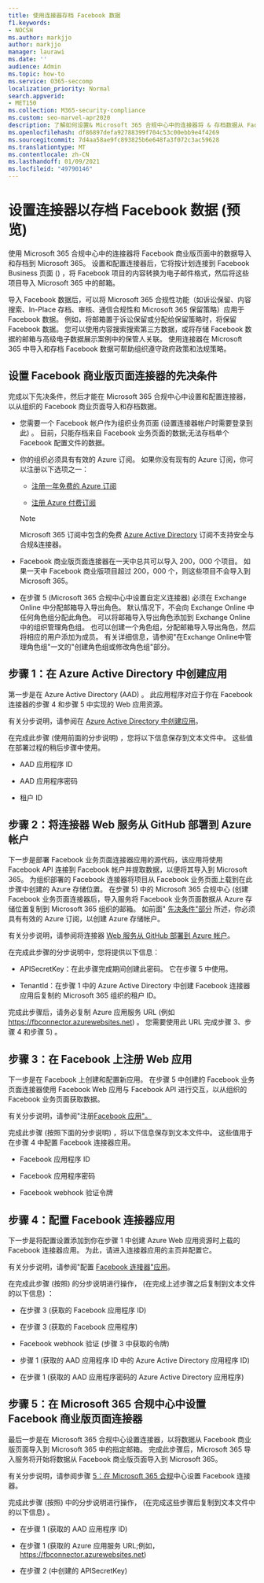 ```yaml
---
title: 使用连接器存档 Facebook 数据
f1.keywords:
- NOCSH
ms.author: markjjo
author: markjjo
manager: laurawi
ms.date: ''
audience: Admin
ms.topic: how-to
ms.service: O365-seccomp
localization_priority: Normal
search.appverid:
- MET150
ms.collection: M365-security-compliance
ms.custom: seo-marvel-apr2020
description: 了解如何设置& Microsoft 365 合规中心中的连接器将 & 存档数据从 Facebook 商业版页面导入到 Microsoft 365。
ms.openlocfilehash: df86897defa92788399f704c53c00ebb9e4f4269
ms.sourcegitcommit: 7d4aa58ae9fc893825b6e648fa3f072c3ac59628
ms.translationtype: MT
ms.contentlocale: zh-CN
ms.lasthandoff: 01/09/2021
ms.locfileid: "49790146"
---
```

# <a name="set-up-a-connector-to-archive-facebook-data-preview"></a>设置连接器以存档 Facebook 数据 (预览) 

使用 Microsoft 365 合规中心中的连接器将 Facebook 商业版页面中的数据导入和存档到 Microsoft 365。 设置和配置连接器后，它将按计划连接到 Facebook Business 页面 () ，将 Facebook 项目的内容转换为电子邮件格式，然后将这些项目导入 Microsoft 365 中的邮箱。

导入 Facebook 数据后，可以将 Microsoft 365 合规性功能（如诉讼保留、内容搜索、In-Place 存档、审核、通信合规性和 Microsoft 365 保留策略）应用于 Facebook 数据。 例如，将邮箱置于诉讼保留或分配给保留策略时，将保留 Facebook 数据。 您可以使用内容搜索搜索第三方数据，或将存储 Facebook 数据的邮箱与高级电子数据展示案例中的保管人关联。 使用连接器在 Microsoft 365 中导入和存档 Facebook 数据可帮助组织遵守政府政策和法规策略。

## <a name="prerequisites-for-setting-up-a-connector-for-facebook-business-pages"></a>设置 Facebook 商业版页面连接器的先决条件

完成以下先决条件，然后才能在 Microsoft 365 合规中心中设置和配置连接器，以从组织的 Facebook 商业页面导入和存档数据。 

- 您需要一个 Facebook 帐户作为组织业务页面 (设置连接器帐户时需要登录到此) 。 目前，只能存档来自 Facebook 业务页面的数据;无法存档单个 Facebook 配置文件的数据。

- 你的组织必须具有有效的 Azure 订阅。 如果你没有现有的 Azure 订阅，你可以注册以下选项之一：

    - [注册一年免费的 Azure 订阅](https://azure.microsoft.com/free)

    - [注册 Azure 付费订阅](https://azure.microsoft.com/pricing/purchase-options/pay-as-you-go/)

    > [!NOTE]
    > Microsoft 365 订阅中包含的免费 [Azure Active Directory](use-your-free-azure-ad-subscription-in-office-365.md) 订阅不支持安全与合规&连接器。

- Facebook 商业版页面连接器在一天中总共可以导入 200，000 个项目。 如果一天中 Facebook 商业版项目超过 200，000 个，则这些项目不会导入到 Microsoft 365。

- 在步骤 5 (Microsoft 365 合规中心中设置自定义连接器) 必须在 Exchange Online 中分配邮箱导入导出角色。 默认情况下，不会向 Exchange Online 中任何角色组分配此角色。 可以将邮箱导入导出角色添加到 Exchange Online 中的组织管理角色组。 也可以创建一个角色组，分配邮箱导入导出角色，然后将相应的用户添加为成员。 有关详细信息，请参阅"在[](https://docs.microsoft.com/Exchange/permissions-exo/role-groups#create-role-groups)Exchange Online[](https://docs.microsoft.com/Exchange/permissions-exo/role-groups#modify-role-groups)中管理角色组"一文的"创建角色组或修改角色组"部分。

## <a name="step-1-create-an-app-in-azure-active-directory"></a>步骤 1：在 Azure Active Directory 中创建应用

第一步是在 Azure Active Directory (AAD) 。 此应用程序对应于你在 Facebook 连接器的步骤 4 和步骤 5 中实现的 Web 应用资源。 

有关分步说明，请参阅在 [Azure Active Directory 中创建应用](deploy-facebook-connector.md#step-1-create-an-app-in-azure-active-directory)。

在完成此步骤 (使用前面的分步说明) ，您将以下信息保存到文本文件中。 这些值在部署过程的稍后步骤中使用。

- AAD 应用程序 ID

- AAD 应用程序密码

- 租户 ID

## <a name="step-2-deploy-the-connector-web-service-from-github-to-your-azure-account"></a>步骤 2：将连接器 Web 服务从 GitHub 部署到 Azure 帐户

下一步是部署 Facebook 业务页面连接器应用的源代码，该应用将使用 Facebook API 连接到 Facebook 帐户并提取数据，以便将其导入到 Microsoft 365。 为组织部署的 Facebook 连接器将项目从 Facebook 业务页面上载到在此步骤中创建的 Azure 存储位置。 在步骤 5) 中的 Microsoft 365 合规中心 (创建 Facebook 业务页面连接器后，导入服务将 Facebook 业务页面数据从 Azure 存储位置复制到 Microsoft 365 组织的邮箱。 如前面" [先决条件"部分](#prerequisites-for-setting-up-a-connector-for-facebook-business-pages) 所述，你必须具有有效的 Azure 订阅，以创建 Azure 存储帐户。

有关分步说明，请参阅将连接器 [Web 服务从 GitHub 部署到 Azure 帐户](deploy-facebook-connector.md#step-2-deploy-the-connector-web-service-from-github-to-your-azure-account)。

在完成此步骤的分步说明中，您将提供以下信息：

- APISecretKey：在此步骤完成期间创建此密码。 它在步骤 5 中使用。

- TenantId：在步骤 1 中的 Azure Active Directory 中创建 Facebook 连接器应用后复制的 Microsoft 365 组织的租户 ID。

完成此步骤后，请务必复制 Azure 应用服务 URL (例如 https://fbconnector.azurewebsites.net) 。 您需要使用此 URL 完成步骤 3、步骤 4 和步骤 5) 。

## <a name="step-3-register-the-web-app-on-facebook"></a>步骤 3：在 Facebook 上注册 Web 应用

下一步是在 Facebook 上创建和配置新应用。 在步骤 5 中创建的 Facebook 业务页面连接器使用 Facebook Web 应用与 Facebook API 进行交互，以从组织的 Facebook 业务页面获取数据。

有关分步说明，请参阅"注册[Facebook 应用"。](deploy-facebook-connector.md#step-3-register-the-facebook-app)

完成此步骤 (按照下面的分步说明) ，将以下信息保存到文本文件中。 这些值用于在步骤 4 中配置 Facebook 连接器应用。

- Facebook 应用程序 ID

- Facebook 应用程序密码

- Facebook webhook 验证令牌

## <a name="step-4-configure-the-facebook-connector-app"></a>步骤 4：配置 Facebook 连接器应用

下一步是将配置设置添加到你在步骤 1 中创建 Azure Web 应用资源时上载的 Facebook 连接器应用。 为此，请进入连接器应用的主页并配置它。

有关分步说明，请参阅"配置 [Facebook 连接器"应用](archive-facebook-data-with-sample-connector.md#step-4-configure-the-facebook-connector-app)。

在完成此步骤 (按照) 的分步说明进行操作， (在完成上述步骤之后复制到文本文件的以下信息) ：

- 在步骤 3 (获取的 Facebook 应用程序 ID) 

- 在步骤 3 (获取的 Facebook 应用程序) 

- Facebook webhook 验证 (步骤 3 中获取的令牌) 

- 步骤 1 (获取的 AAD 应用程序 ID 中的 Azure Active Directory 应用程序 ID) 

- 在步骤 1 (获取的 AAD 应用程序密码的 Azure Active Directory 应用程序) 

## <a name="step-5-set-up-a-facebook-business-pages-connector-in-the-microsoft-365-compliance-center"></a>步骤 5：在 Microsoft 365 合规中心中设置 Facebook 商业版页面连接器

最后一步是在 Microsoft 365 合规中心设置连接器，以将数据从 Facebook 商业版页面导入到 Microsoft 365 中的指定邮箱。 完成此步骤后，Microsoft 365 导入服务将开始将数据从 Facebook 商业版页面导入到 Microsoft 365。

有关分步说明，请参阅步骤 [5：在 Microsoft 365 合规](deploy-facebook-connector.md#step-5-set-up-a-facebook-connector-in-the-microsoft-365-compliance-center)中心设置 Facebook 连接器。 

完成此步骤 (按照) 中的分步说明进行操作， (在完成这些步骤后复制到文本文件中的以下信息) 。

- 在步骤 1 (获取的 AAD 应用程序 ID) 

- 在步骤 1 (获取的 Azure 应用服务 URL;例如， https://fbconnector.azurewebsites.net)

- 在步骤 2 (中创建的 APISecretKey) 
